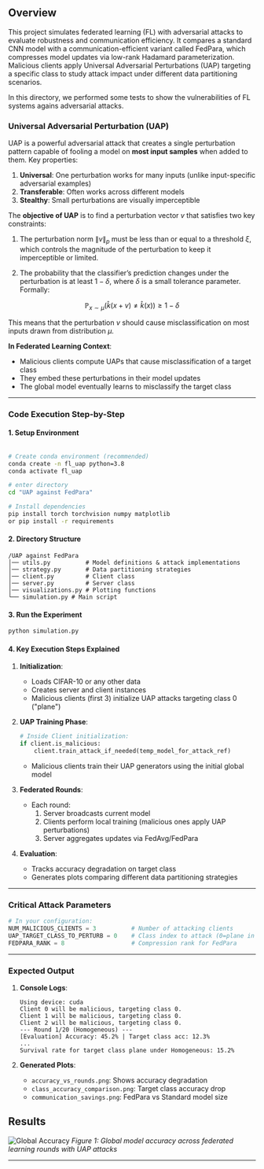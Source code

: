 

## Overview

This project simulates federated learning (FL) with adversarial attacks to evaluate robustness and communication efficiency. It compares a standard CNN model with a communication-efficient variant called FedPara, which compresses model updates via low-rank Hadamard parameterization. Malicious clients apply Universal Adversarial Perturbations (UAP) targeting a specific class to study attack impact under different data partitioning scenarios.

In this directory, we performed some tests to show the vulnerabilities of FL systems agains adversarial attacks.


### Universal Adversarial Perturbation (UAP)
UAP is a powerful adversarial attack that creates a single perturbation pattern capable of fooling a model on **most input samples** when added to them. Key properties:

1. **Universal**: One perturbation works for many inputs (unlike input-specific adversarial examples)
2. **Transferable**: Often works across different models
3. **Stealthy**: Small perturbations are visually imperceptible

The **objective of UAP** is to find a perturbation vector $v$ that satisfies two key constraints:

1. The perturbation norm $\|v\|_p$ must be less than or equal to a threshold $\xi$, which controls the magnitude of the perturbation to keep it imperceptible or limited.

2. The probability that the classifier’s prediction changes under the perturbation is at least $1 - \delta$, where $\delta$ is a small tolerance parameter. Formally:

$$
\mathbb{P}_{x \sim \mu} \left( \hat{k}(x + v) \neq \hat{k}(x) \right) \geq 1 - \delta
$$

This means that the perturbation $v$ should cause misclassification on most inputs drawn from distribution $\mu$.


**In Federated Learning Context**:
- Malicious clients compute UAPs that cause misclassification of a target class
- They embed these perturbations in their model updates
- The global model eventually learns to misclassify the target class

---

### **Code Execution Step-by-Step**

#### **1. Setup Environment**
```bash

# Create conda environment (recommended)
conda create -n fl_uap python=3.8
conda activate fl_uap

# enter directory 
cd "UAP against FedPara"

# Install dependencies
pip install torch torchvision numpy matplotlib
or pip install -r requirements 
```

#### **2. Directory Structure**
```
/UAP against FedPara
│── utils.py          # Model definitions & attack implementations
│── strategy.py       # Data partitioning strategies  
│── client.py         # Client class
│── server.py         # Server class
│── visualizations.py # Plotting functions
└── simulation.py # Main script 
```

#### **3. Run the Experiment**
```bash
python simulation.py
```

#### **4. Key Execution Steps Explained**
1. **Initialization**:
   - Loads CIFAR-10 or any other data
   - Creates server and client instances
   - Malicious clients (first 3) initialize UAP attacks targeting class 0 ("plane")

2. **UAP Training Phase**:
   ```python
   # Inside Client initialization:
   if client.is_malicious:
       client.train_attack_if_needed(temp_model_for_attack_ref)
   ```
   - Malicious clients train their UAP generators using the initial global model

3. **Federated Rounds**:
   - Each round:
     1. Server broadcasts current model
     2. Clients perform local training (malicious ones apply UAP perturbations)
     3. Server aggregates updates via FedAvg/FedPara

4. **Evaluation**:
   - Tracks accuracy degradation on target class
   - Generates plots comparing different data partitioning strategies

---

### **Critical Attack Parameters**
```python
# In your configuration:
NUM_MALICIOUS_CLIENTS = 3          # Number of attacking clients
UAP_TARGET_CLASS_TO_PERTURB = 0    # Class index to attack (0=plane in CIFAR-10)
FEDPARA_RANK = 8                   # Compression rank for FedPara
```

---

### **Expected Output**
1. **Console Logs**:
   ```
   Using device: cuda
   Client 0 will be malicious, targeting class 0.
   Client 1 will be malicious, targeting class 0. 
   Client 2 will be malicious, targeting class 0.
   --- Round 1/20 (Homogeneous) ---
   [Evaluation] Accuracy: 45.2% | Target class acc: 12.3%
   ...
   Survival rate for target class plane under Homogeneous: 15.2%
   ```

2. **Generated Plots**:
   - `accuracy_vs_rounds.png`: Shows accuracy degradation
   - `class_accuracy_comparison.png`: Target class accuracy drop
   - `communication_savings.png`: FedPara vs Standard model size


## Results

![Global Accuracy](Adversarial_FL/helper/global_accuracy.png)
*Figure 1: Global model accuracy across federated learning rounds with UAP attacks*

---
